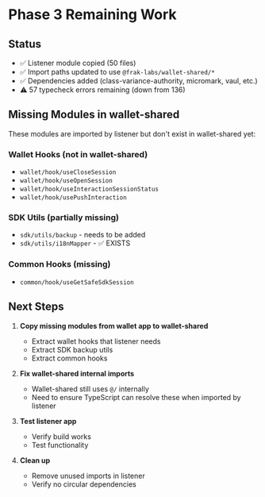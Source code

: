 # Phase 3 Remaining Work

## Status
- ✅ Listener module copied (50 files)
- ✅ Import paths updated to use `@frak-labs/wallet-shared/*`
- ✅ Dependencies added (class-variance-authority, micromark, vaul, etc.)
- ⚠️  57 typecheck errors remaining (down from 136)

## Missing Modules in wallet-shared

These modules are imported by listener but don't exist in wallet-shared yet:

### Wallet Hooks (not in wallet-shared)
- `wallet/hook/useCloseSession`
- `wallet/hook/useOpenSession`
- `wallet/hook/useInteractionSessionStatus`
- `wallet/hook/usePushInteraction`

### SDK Utils (partially missing)
- `sdk/utils/backup` - needs to be added
- `sdk/utils/i18nMapper` - ✅ EXISTS

### Common Hooks (missing)
- `common/hook/useGetSafeSdkSession`

## Next Steps

1. **Copy missing modules from wallet app to wallet-shared**
   - Extract wallet hooks that listener needs
   - Extract SDK backup utils
   - Extract common hooks

2. **Fix wallet-shared internal imports**
   - Wallet-shared still uses `@/` internally
   - Need to ensure TypeScript can resolve these when imported by listener

3. **Test listener app**
   - Verify build works
   - Test functionality

4. **Clean up**
   - Remove unused imports in listener
   - Verify no circular dependencies
